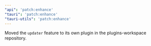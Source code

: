 ```yaml
---
"api": 'patch:enhance'
"tauri": 'patch:enhance'
"tauri-utils": 'patch:enhance'
---
```


Moved the `updater` feature to its own plugin in the plugins-workspace repository.
